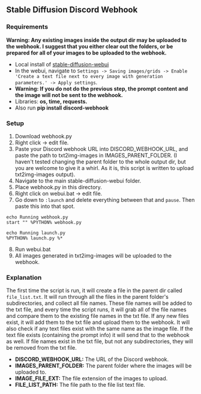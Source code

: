 ## Stable Diffusion Discord Webhook

### Requirements

**Warning: Any existing images inside the output dir may be uploaded to the webhook. I suggest that you either clear out the folders, or be prepared for all of your images to be uploaded to the webhook.**

- Local install of [stable-diffusion-webui](https://github.com/AUTOMATIC1111/stable-diffusion-webui)
- In the webui, navigate to `Settings -> Saving images/grids -> Enable 'Create a text file next to every image with generation parameters.' -> Apply settings`.
- **Warning: If you do not do the previous step, the prompt content and the image will not be sent to the webhook.**
- Libraries: **os, time, requests.**
- Also run **pip install discord-webhook**

### Setup

1. Download webhook.py
2. Right click -> edit file.
3. Paste your Discord webhook URL into DISCORD_WEBHOOK_URL, and paste the path to txt2img-images in IMAGES_PARENT_FOLDER. (I haven't tested changing the parent folder to the whole output dir, but you are welcome to give it a whirl. As it is, this script is written to upload txt2img-images output).
4. Navigate to the main stable-diffusion-webui folder.
5. Place webhook.py in this directory.
6. Right click on webui.bat -> edit file.
7. Go down to `:launch` and delete everything between that and `pause`. Then paste this into that spot.

```
echo Running webhook.py
start "" %PYTHON% webhook.py

echo Running launch.py 
%PYTHON% launch.py %*
```

8. Run webui.bat
9. All images generated in txt2img-images will be uploaded to the webhook.

### Explanation

The first time the script is run, it will create a file in the parent dir called `file_list.txt`. It will run through all the files in the parent folder's subdirectories, and collect all file names. These file names will be added to the txt file, and every time the script runs, it will grab all of the file names and compare them to the existing file names in the txt file. If any new files exist, it will add them to the txt file and upload them to the webhook. It will also check if any text files exist with the same name as the image file. If the text file exists (containing the prompt info) it will send that to the webhook as well. If file names exist in the txt file, but not any subdirectories, they will be removed from the txt file.

- **DISCORD_WEBHOOK_URL:** The URL of the Discord webhook.
- **IMAGES_PARENT_FOLDER:** The parent folder where the images will be uploaded to.
- **IMAGE_FILE_EXT:** The file extension of the images to upload.
- **FILE_LIST_PATH:** The file path to the file list text file.



